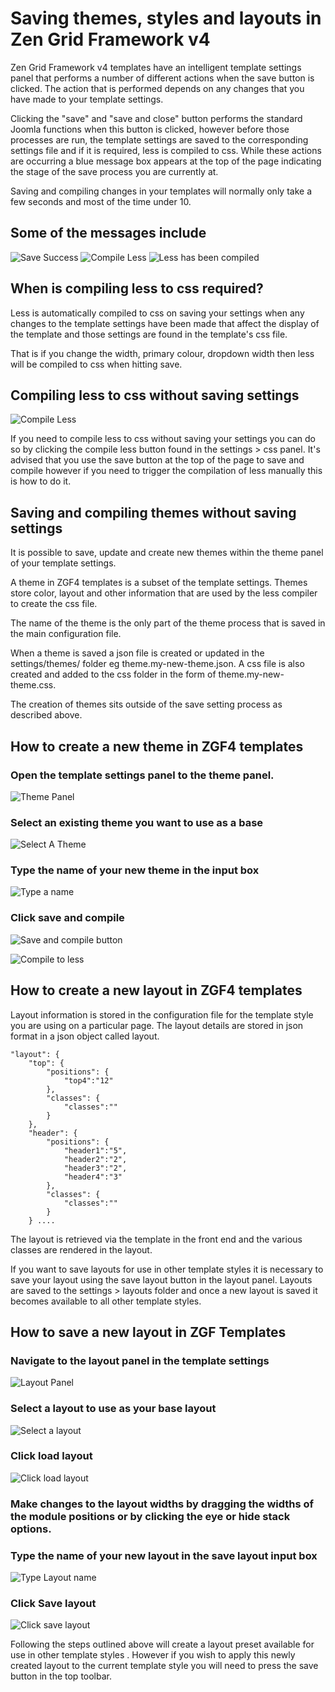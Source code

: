 Saving themes, styles and layouts in Zen Grid Framework v4
======

Zen Grid Framework v4 templates have an intelligent template settings panel that performs a number of different actions when the save button is clicked. The action that is performed depends on any changes that you have made to your template settings.

Clicking the "save" and "save and close" button performs the standard Joomla functions when this button is clicked, however before those processes are run, the template settings are saved to the corresponding settings file and if it is required, less is compiled to css. While these actions are occurring a blue message box appears at the top of the page indicating the stage of the save process you are currently at.

Saving and compiling changes in your templates will normally only take a few seconds and most of the time under 10.

Some of the messages include
----
![Save Success](/zen-grid-framework-4/images/save-theme/save-success.jpg)
![Compile Less](/zen-grid-framework-4/images/save-theme/compiling-less.jpg)
![Less has been compiled](/zen-grid-framework-4/images/save-theme/less-success.jpg)


When is compiling less to css required?
---
Less is automatically compiled to css on saving your settings when any changes to the template settings have been made that affect the display of the template and those settings are found in the template's css file.

That is if you change the width, primary colour, dropdown width then less will be compiled to css when hitting save.



Compiling less to css without saving settings
----

![Compile Less](/zen-grid-framework-4/images/save-theme/compile-less-button.png)

If you need to compile less to css without saving your settings you can do so by clicking the compile less button found in the settings > css panel. It's advised that you use the save button at the top of the page to save and compile however if you need to trigger the compilation of less manually this is how to do it.



Saving and compiling themes without saving settings
----

It is possible to save, update and create new themes within the theme panel of your template settings. 

A theme in ZGF4 templates is a subset of the template settings. Themes store color, layout and other information that are used by the less compiler to create the css file.

The name of the theme is the only part of the theme process that is saved in the main configuration file.

When a theme is saved a json file is created or updated in the settings/themes/ folder eg theme.my-new-theme.json. A css file is also created and added to the css folder in the form of theme.my-new-theme.css.

The creation of themes sits outside of the save setting process as described above.


How to create a new theme in ZGF4 templates
----

### Open the template settings panel to the theme panel.
![Theme Panel](/zen-grid-framework-4/images/save-theme/theme-panel.png)

### Select an existing theme you want to use as a base
![Select A Theme](/zen-grid-framework-4/images/save-theme/select-a-theme.png)

### Type the name of your new theme in the input box
![Type a name](/zen-grid-framework-4/images/save-theme/type-a-name.png)

### Click save and compile
![Save and compile button](/zen-grid-framework-4/images/save-theme/save-and-compile-button.png)


![Compile to less](/zen-grid-framework-4/images/save-theme/compile-to-less.png)


How to create a new layout in ZGF4 templates
----
Layout information is stored in the configuration file for the template style you are using on a particular page. The layout details are stored in json format in a json object called layout.

	"layout": {	
		"top": {
			"positions": {
				"top4":"12"
			},
			"classes": {
				"classes":""
			}
		},
		"header": {
			"positions": {
				"header1":"5",
				"header2":"2",
				"header3":"2",
				"header4":"3"
			},
			"classes": {
				"classes":""
			}
		} ....

The layout is retrieved via the template in the front end and the various classes are rendered in the layout.

If you want to save layouts for use in other template styles it is necessary to save your layout using the save layout button in the layout panel. Layouts are saved to the settings > layouts folder and once a new layout is saved it becomes available to all other template styles.

How to save a new layout in ZGF Templates
----

### Navigate to the layout panel in the template settings
![Layout Panel](/zen-grid-framework-4/images/save-theme/layout-panel.png)

### Select a layout to use as your base layout
![Select a layout](/zen-grid-framework-4/images/save-theme/select-a-layout.png)

### Click load layout
![Click load layout](/zen-grid-framework-4/images/save-theme/click-load-layout.png)

### Make changes to the layout widths by dragging the widths of the module positions or by clicking the eye or hide stack options.

### Type the name of your new layout in the save layout input box
![Type Layout name](/zen-grid-framework-4/images/save-theme/type-layout-name.png)

### Click Save layout
![Click save layout](/zen-grid-framework-4/images/save-theme/click-save-layout.png)

Following the steps outlined above will create a layout preset available for use in other template styles . However if you wish to apply this newly created layout to the current template style you will need to press the save button in the top toolbar.


